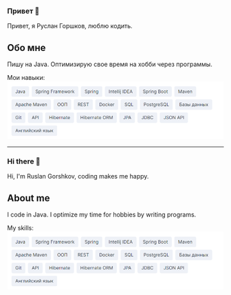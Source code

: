 ### Привет 👋

Привет, я Руслан Горшков, люблю кодить.

## Обо мне

Пишу на Java. Оптимизирую свое время на хобби через программы.

Мои навыки:
![12](https://github.com/Ruslagon/Ruslagon/blob/main/skills.png)

---

### Hi there 👋

Hi, I'm Ruslan Gorshkov, coding makes me happy.

## About me

I code in Java. I optimize my time for hobbies by writing programs.

My skills:
![12](https://github.com/Ruslagon/Ruslagon/blob/main/skills.png)

<!--
**Ruslagon/Ruslagon** is a ✨ _special_ ✨ repository because its `README.md` (this file) appears on your GitHub profile.

Here are some ideas to get you started:

- 🔭 I’m currently working on ...
- 🌱 I’m currently learning ...
- 👯 I’m looking to collaborate on ...
- 🤔 I’m looking for help with ...
- 💬 Ask me about ...
- 📫 How to reach me: ...
- 😄 Pronouns: ...
- ⚡ Fun fact: ...
-->
